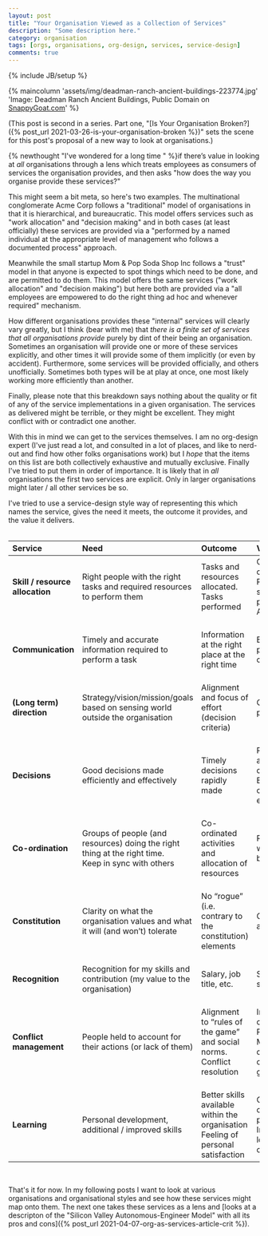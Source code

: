 ```yaml
---
layout: post
title: "Your Organisation Viewed as a Collection of Services"
description: "Some description here."
category: organisation
tags: [orgs, organisations, org-design, services, service-design]
comments: true
---
```

{% include JB/setup %}

{% maincolumn 'assets/img/deadman-ranch-ancient-buildings-223774.jpg' 'Image: Deadman Ranch Ancient Buildings, Public Domain on <a href="https://snappygoat.com/free-public-domain-images-deadman_ranch_ancient_buildings_37">SnappyGoat.com</a>' %}

(This post is second in a series.  Part one, "[Is Your Organisation Broken?]({% post_url 2021-03-26-is-your-organisation-broken %})" sets the scene for this post's proposal of a new way to look at organisations.)

{% newthought "I've wondered for a long time " %}if there’s value in looking at _all_ organisations through a lens which treats employees as consumers of services the organisation provides, and then asks "how does the way you organise provide these services?"

This might seem a bit meta, so here's two examples. The multinational conglomerate Acme Corp follows a "traditional" model of organisations in that it is hierarchical, and bureaucratic.  This model offers services such as "work allocation" and "decision making" and in both cases (at least officially) these services are provided via a "performed by a named individual at the appropriate level of management who follows a documented process" approach.

Meanwhile the small startup Mom & Pop Soda Shop Inc follows a "trust" model in that anyone is expected to spot things which need to be done, and are permitted to do them.  This model offers the same services ("work allocation" and "decision making") but here both are provided via a "all employees are empowered to do the right thing ad hoc and whenever required" mechanism.

How different organisations provides these "internal" services will clearly vary greatly, but I think (bear with me) that _there is a finite set of services that all organisations provide_ purely by dint of their being an organisation.  Sometimes an organisation will provide one or more of these services explicitly, and other times it will provide some of them implicitly (or even by accident).  Furthermore, some services will be provided officially, and others unofficially. Sometimes both types will be at play at once, one most likely working more efficiently than another.  

Finally, please note that this breakdown says nothing about the quality or fit of any of the service implementations in a given organisation.  The services as delivered might be terrible, or they might be excellent.  They might conflict with or contradict one another.

With this in mind we can get to the services themselves.  I am no org-design expert (I've just read a lot, and consulted in a lot of places, and like to nerd-out and find how other folks organisations work) but I _hope_ that the items on this list are both collectively exhaustive and mutually exclusive.  Finally I've tried to put them in order of importance.  It is likely that in _all_ organisations the first two services are explicit. Only in larger organisations might later / all other services be so.

I've tried to use a service-design style way of representing this which names the service, gives the need it meets, the outcome it provides, and the value it delivers.<BR/><BR/>

|**Service** |**Need**|**Outcome**|**Value**|
|:--------|:--------|:--------|:--------|
**Skill / resource allocation**  | Right people with the right tasks and required resources to perform them | Tasks and resources allocated.<BR/>Tasks performed | Quality outputs.<BR/>Personal sense of purpose.<BR/>Accountability 
<BR/>**Communication** | <BR/>Timely and accurate information required to perform a task | <BR/>Information at the right place at the right time | <BR/>Efficient and productive organisation 
<BR/>**(Long term) direction** | <BR/>Strategy/vision/mission/goals based on sensing world outside the organisation | <BR/>Alignment and focus of effort (decision criteria) | <BR/>Organisational purpose
<BR/>**Decisions** | <BR/>Good decisions made efficiently and effectively | <BR/>Timely decisions rapidly made | <BR/>Progress aligned with direction.<BR/>Efficient use of people’s efforts
<BR/>**Co-ordination** | <BR/>Groups of people (and resources) doing the right thing at the right time.<BR/>Keep in sync with others | <BR/>Co-ordinated activities and allocation of resources | <BR/>Reduction in waiting / blocking
<BR/>**Constitution** | <BR/>Clarity on what the organisation values and what it will (and won’t) tolerate | <BR/>No “rogue” (i.e. contrary to the constitution) elements | <BR/>Clear checks and balances
<BR/>**Recognition** | <BR/>Recognition for my skills and contribution (my value to the organisation) | <BR/>Salary, job title, etc. | <BR/>Sense of self-worth
<BR/>**Conflict management** | <BR/>People held to account for their actions (or lack of them) | <BR/>Alignment to  “rules of the game” and social norms.<BR/>Conflict resolution | <BR/>Increased collaboration.<BR/>Predictability.<BR/>More efficient delivery of organisational goals
<BR/>**Learning** | <BR/>Personal development, additional / improved skills | <BR/>Better skills available within the organisation<BR/>Feeling of personal satisfaction | <BR/>Greater organisational productivity. Increased loyalty to the organisation

<BR/>

That's it for now. In my following posts I want to look at various organisations and organisational styles and see how these services might map onto them.  The next one takes these services as a lens and [looks at a descripton of the "Silicon Valley Autonomous-Engineer Model" with all its pros and cons]({% post_url 2021-04-07-org-as-services-article-crit %}).


<!--Joe Schrag: It might be interesting to think around which are directly important to the members and which are a byproduct of the org.  For example, for the individual,  the need for community is huge, especially with shared purpose.  To need others and to be needed.  To be a contributor to the tribe.  Seems like that could be 1 + 6 (skills + constitution).  On the other hand, I would argue 5 (coordination) is not directly as important to the individual, but needed in an org.
It might be helpful to think of them in a hierarchy as well.  A lot in common here with Maslow’s hierarchy.
Perhaps also worth noting that specific versions of some of these needs can lead to less desirable results.  The one the comes to mind is conquest (perhaps part of 3).  Some individuals have a need for it, and many orgs prioritize it. -->

